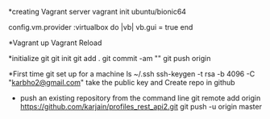 *creating Vagrant server
vagrant init ubuntu/bionic64

 config.vm.provider :virtualbox do |vb|
   vb.gui = true
end

*Vagrant up
	Vagrant Reload

*initialize git
	git init
	git add .
	git commit -am ""
	git push origin

*First time git set up for a  machine
	ls ~/.ssh
	ssh-keygen -t rsa -b 4096 -C "karbho2@gmail.com"
	take the public key and
	Create repo in github
* push an existing repository from the command line
	git remote add origin https://github.com/karjain/profiles_rest_api2.git
	git push -u origin master

